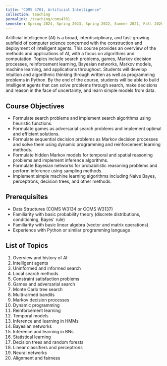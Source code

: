 ```yaml
---
title: "COMS 4701, Artificial Intelligence"
collection: teaching
permalink: /teaching/coms4701
semester: Spring 2024, Spring 2023, Spring 2022, Summer 2021, Fall 2020, Fall 2019, Fall 2018
---
```


Artificial intelligence (AI) is a broad, interdisciplinary, and fast-growing subfield of computer science concerned with the construction and deployment of intelligent agents. This course provides an overview of the methods and applications of AI, with a focus on algorithms and computation. Topics include search problems, games, Markov decision processes, reinforcement learning, Bayesian networks, Markov models, machine learning, and applications throughout. Students will develop intuition and algorithmic thinking through written as well as programming problems in Python. By the end of the course, students will be able to build intelligent agents that can solve problems through search, make decisions and reason in the face of uncertainty, and learn simple models from data.

## Course Objectives
- Formulate search problems and implement search algorithms using heuristic functions.
- Formulate games as adversarial search problems and implement optimal and efficient solutions.
- Formulate sequential decision problems as Markov decision processes and solve them using dynamic programming and reinforcement learning methods.
- Formulate hidden Markov models for temporal and spatial reasoning problems and implement inference algorithms.
- Formulate Bayesian networks for probabilistic reasoning problems and perform inference using sampling methods.
- Implement simple machine learning algorithms including Naive Bayes, perceptrons, decision trees, and other methods.

## Prerequisites
- Data Structures (COMS W3134 or COMS W3137)
- Familiarity with basic probability theory (discrete distributions, conditioning, Bayes' rule)
- Familiarity with basic linear algebra (vector and matrix operations)
- Experience with Python or similar programming language

## List of Topics
1. Overview and history of AI
2. Intelligent agents
3. Uninformed and informed search
4. Local search methods
5. Constraint satisfaction problems
6. Games and adversarial search
7. Monte Carlo tree search
8. Multi-armed bandits
9. Markov decision processes
10. Dynamic programming
11. Reinforcement learning
12. Temporal models
13. Inference and learning in HMMs
14. Bayesian networks
15. Inference and learning in BNs
16. Statistical learning
17. Decision trees and random forests
18. Linear classifiers and perceptrons
19. Neural networks
20. Alignment and fairness
